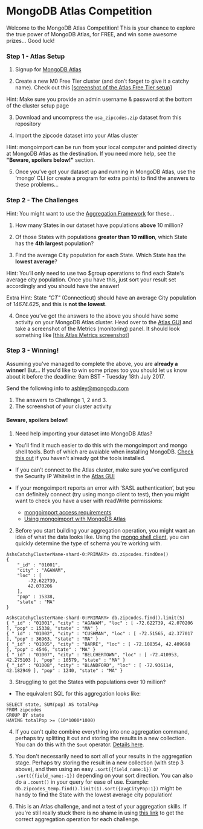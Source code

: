 # MongoDB Atlas Competition

Welcome to the MongoDB Atlas Competition! This is your chance to explore the true power of MongoDB Atlas, for FREE, and win some awesome prizes... Good luck!

### Step 1 - Atlas Setup

1. Signup for [MongoDB Atlas](https://www.mongodb.com/atlas)

2. Create a new M0 Free Tier cluster (and don’t forget to give it a catchy name). Check out this [[screenshot of the Atlas Free Tier setup]](atlas_setup_screen.png)

  Hint: Make sure you provide an admin username & password at the bottom of the cluster setup page

3. Download and uncompress the `usa_zipcodes.zip` dataset from this repository

4. Import the zipcode dataset into your Atlas cluster

Hint: mongoimport can be run from your local computer and pointed directly at MongoDB Atlas as the destination. If you need more help, see the **"Beware, spoilers below!"** section.


5. Once you’ve got your dataset up and running in MongoDB Atlas, use the ‘mongo’ CLI (or create a program for extra points) to find the answers to these problems...

### Step 2 - The Challenges

Hint: You might want to use the [Aggregation Framework](https://docs.mongodb.com/manual/aggregation/) for these...

1. How many States in our dataset have populations **above** 10 million?

2. Of those States with populations **greater than 10 million**, which State has the **4th largest** population?

3. Find the average City population for each State. Which State has the **lowest average**?

Hint: You’ll only need to use two $group operations to find each State's average city population. 
Once you have this, just sort your result set accordingly and you should have the answer!

Extra Hint: State *"CT"* (Connecticut) should have an average City population of *14674.625*, and this is **not the lowest**.

4. Once you’ve got the answers to the above you should have some activity on your MongoDB Atlas cluster. Head over to the [Atlas GUI](https://cloud.mongodb.com) and take a screenshot of the Metrics (monitoring) panel. It should look something like [[this Atlas Metrics screenshot]](atlas_metrics_screen.png)

### Step 3 - Winning!

Assuming you've managed to complete the above, you are **already a winner!** But... If you'd like to win some prizes too you should let us know about it before the deadline: 9am BST - Tuesday 18th July 2017.

Send the following info to ashley@mongodb.com

1. The answers to Challenge 1, 2 and 3.
2. The screenshot of your cluster activity


#### Beware, spoilers below!

1. Need help importing your dataset into MongoDB Atlas?

- You'll find it much easier to do this with the mongoimport and mongo shell tools. Both of which are avaiable when installing MongoDB. [Check this out](https://docs.mongodb.com/getting-started/shell/installation/) if you haven't already got the tools installed.

- If you can’t connect to the Atlas cluster, make sure you’ve configured the Security IP Whitelist in the [Atlas GUI](https://cloud.mongodb.com)

- If your mongoimport reports an error with ’SASL authentication’, but you can definitely connect (try using mongo client to test), then you might want to check you have a user with readWrite permissions:
    - [mongoimport access requirements](https://docs.mongodb.com/manual/reference/program/mongoimport/#required-access)
    - [Using mongoimport with MongoDB Atlas](https://docs.atlas.mongodb.com/import/mongoimport)

2. Before you start building your aggregation operation, you might want an idea of what the data looks like. Using the [mongo shell client](https://docs.mongodb.com/getting-started/shell/client/), you can quickly determine the type of schema you're working with.

```
AshsCatchyClusterName-shard-0:PRIMARY> db.zipcodes.findOne()
{
    "_id" : "01001",
    "city" : "AGAWAM",
    "loc" : [
        -72.622739,
        42.070206
    ],
    "pop" : 15338,
    "state" : "MA"
}

AshsCatchyClusterName-shard-0:PRIMARY> db.zipcodes.find().limit(5)
{ "_id" : "01001", "city" : "AGAWAM", "loc" : [ -72.622739, 42.070206 ], "pop" : 15338, "state" : "MA" }
{ "_id" : "01002", "city" : "CUSHMAN", "loc" : [ -72.51565, 42.377017 ], "pop" : 36963, "state" : "MA" }
{ "_id" : "01005", "city" : "BARRE", "loc" : [ -72.108354, 42.409698 ], "pop" : 4546, "state" : "MA" }
{ "_id" : "01007", "city" : "BELCHERTOWN", "loc" : [ -72.410953, 42.275103 ], "pop" : 10579, "state" : "MA" }
{ "_id" : "01008", "city" : "BLANDFORD", "loc" : [ -72.936114, 42.182949 ], "pop" : 1240, "state" : "MA" }
```

3. Struggling to get the States with populations over 10 million?

- The equivalent SQL for this aggregation looks like:
```
SELECT state, SUM(pop) AS totalPop
FROM zipcodes
GROUP BY state
HAVING totalPop >= (10*1000*1000)
```

4. If you can't quite combine everything into one aggregation command, perhaps try splitting it out and storing the results in a new collection. You can do this with the `$out` operator. [Details here](https://docs.mongodb.com/manual/reference/operator/aggregation/out/).

5. You don't necessarily need to sort all of your results in the aggregation stage. Perhaps try storing the result in a new collection (with step 3 above), and then using an easy `.sort({field_name:1})` or `.sort({field_name:-1})` depending on your sort direction. You can also do a `.count()` in your query for ease of use. Example: `db.zipcodes_temp.find().limit(1).sort({avgCityPop:1})` might be handy to find the State with the lowest average city population!

6. This is an Atlas challenge, and not a test of your aggregation skills. If you're still really stuck there is no shame in using [this link](https://docs.mongodb.com/manual/tutorial/aggregation-zip-code-data-set/) to get the correct aggregation operation for each challenge.
